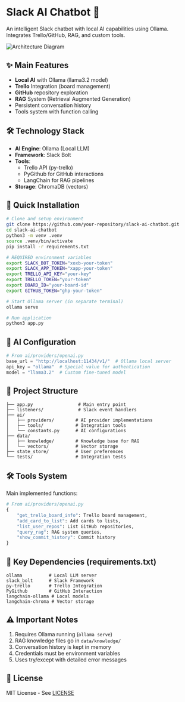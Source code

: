 # Slack AI Chatbot 🤖

An intelligent Slack chatbot with local AI capabilities using Ollama. Integrates Trello/GitHub, RAG, and custom tools.

![Architecture Diagram](https://via.placeholder.com/800x400.png?text=Architecture+Diagram)

## ✨ Main Features
- **Local AI** with Ollama (llama3.2 model)
- **Trello** Integration (board management)
- **GitHub** repository exploration
- **RAG** System (Retrieval Augmented Generation)
- Persistent conversation history
- Tools system with function calling

## 🛠️ Technology Stack
- **AI Engine**: Ollama (Local LLM)
- **Framework**: Slack Bolt
- **Tools**:
  - Trello API (py-trello)
  - PyGithub for GitHub interactions
  - LangChain for RAG pipelines
- **Storage**: ChromaDB (vectors)

## 🚀 Quick Installation

```bash
# Clone and setup environment
git clone https://github.com/your-repository/slack-ai-chatbot.git
cd slack-ai-chatbot
python3 -m venv .venv
source .venv/bin/activate
pip install -r requirements.txt

# REQUIRED environment variables
export SLACK_BOT_TOKEN="xoxb-your-token"
export SLACK_APP_TOKEN="xapp-your-token"
export TRELLO_API_KEY="your-key"
export TRELLO_TOKEN="your-token"
export BOARD_ID="your-board-id"
export GITHUB_TOKEN="ghp-your-token"

# Start Ollama server (in separate terminal)
ollama serve

# Run application
python3 app.py
```

## 🧠 AI Configuration
```python
# From ai/providers/openai.py
base_url = "http://localhost:11434/v1/"  # Ollama local server
api_key = "ollama"  # Special value for authentication
model = "llama3.2"  # Custom fine-tuned model
```

## 🔧 Project Structure
```
├── app.py                 # Main entry point
├── listeners/             # Slack event handlers
├── ai/
│   ├── providers/        # AI provider implementations
│   ├── tools/            # Integration tools
│   └── constants.py      # AI configurations
├── data/
│   ├── knowledge/        # Knowledge base for RAG
│   └── vectors/          # Vector storage
├── state_store/          # User preferences
└── tests/                # Integration tests
```

## 🛠️ Tools System
Main implemented functions:
```python
# From ai/providers/openai.py
{
    "get_trello_board_info": Trello board management,
    "add_card_to_list": Add cards to lists,
    "list_user_repos": List GitHub repositories,
    "query_rag": RAG system queries,
    "show_commit_history": Commit history
}
```

## 📌 Key Dependencies (requirements.txt)
```
ollama          # Local LLM server
slack_bolt      # Slack Framework
py-trello       # Trello Integration
PyGithub        # GitHub Interaction
langchain-ollama # Local models
langchain-chroma # Vector storage
```

## ⚠️ Important Notes
1. Requires Ollama running (`ollama serve`)
2. RAG knowledge files go in `data/knowledge/`
3. Conversation history is kept in memory
4. Credentials must be environment variables
5. Uses try/except with detailed error messages

## 📄 License
MIT License - See [LICENSE](LICENSE)
